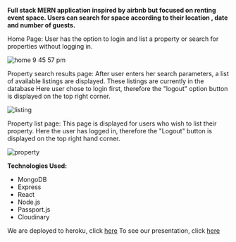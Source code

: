 **Full stack MERN application inspired by airbnb but focused on renting event space. 
Users can search for space according to their location , date and number of guests.**

Home Page: User has the option to login and list a property or search for properties without logging in.

![home 9 45 57 pm](https://user-images.githubusercontent.com/28279675/30249711-9840e094-95f6-11e7-8000-1faf03f4d928.jpg)


Property search results page: After user enters her search parameters, a list of available listings are displayed. These listings are currently in the database
Here user chose to login first, therefore the "logout" option button is displayed on the top right corner.

![listing](https://user-images.githubusercontent.com/28279675/30249729-e616bed8-95f6-11e7-8e78-50ae74c5d11e.jpg)


Property list page: This page is displayed for users who wish to list their property. 
Here the user has logged in,  therefore the "Logout" button is displayed on the top right hand corner. 

![property](https://user-images.githubusercontent.com/28279675/30249751-57fd4698-95f7-11e7-82fb-d460999f20c0.jpg)


**Technologies Used:**

   - MongoDB
   - Express
   - React
   - Node.js
   - Passport.js
   - Cloudinary 


We are deployed to heroku, click [here](https://rezup.herokuapp.com/)
To see our presentation, click [here](https://prezi.com/view/QTvJrs7rOCKdRtwZn5gj/)
   









